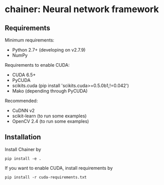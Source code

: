 # chainer: Neural network framework

## Requirements

Minimum requirements:
- Python 2.7+ (developing on v2.7.9)
- NumPy

Requirements to enable CUDA:
- CUDA 6.5+
- PyCUDA
- scikits.cuda (pip install 'scikits.cuda>=0.5.0b1,!=0.042')
- Mako (depending through PyCUDA)

Recommended:
- CuDNN v2
- scikit-learn (to run some examples)
- OpenCV 2.4 (to run some examples)

## Installation

Install Chainer by
```
pip install -e .
```

If you want to enable CUDA, install requirements by
```
pip install -r cuda-requirements.txt
```
